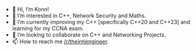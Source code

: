 - 👋 Hi, I’m Konn!
- 👀 I’m interested in C++, Network Security and Maths.
- 🌱 I’m currently improving my C++ [specifically C++20 and C++23] and learning for my CCNA exam.
- 💞️ I’m looking to collaborate on C++ and Networking Projects.
- 📫 How to reach me [/r/theintjengineer](https://www.reddit.com/user/theintjengineer/).
<!---
theintjengineer/theintjengineer is a ✨ special ✨ repository because its `README.md` (this file) appears on your GitHub profile.
You can click the Preview link to take a look at your changes.
--->
